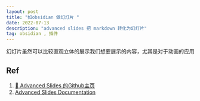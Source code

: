 ```yaml
---
layout: post
title: "如obsidian 做幻灯片 "
date: 2022-07-13
description: "advanced slides 把 markdown 转化为幻灯片"
tag: obsidian , 插件
---       
```


幻灯片虽然可以比较直观立体的展示我们想要展示的内容，尤其是对于动画的应用







##  Ref  
1. [🚀 Advanced Slides 的Github主页](https://github.com/MSzturc/obsidian-advanced-slides)  
2. [Advanced Slides Documentation](https://mszturc.github.io/obsidian-advanced-slides/)

